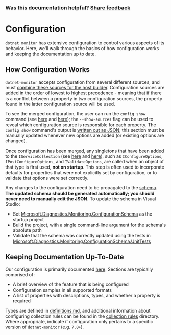 ### Was this documentation helpful? [Share feedback](https://www.research.net/r/DGDQWXH?src=documentation%2FlearningPath%2Fconfiguration)

# Configuration

`dotnet monitor` has extensive configuration to control various aspects of its behavior. Here, we'll walk through the basics of how configuration works and keeping the documentation up to date.

## How Configuration Works

`dotnet-monitor` accepts configuration from several different sources, and must [combine these sources for the host builder](https://github.com/dotnet/dotnet-monitor/blob/3e16ca954219f7f7ed9ff0cd8256b8a1e2df866a/src/Tools/dotnet-monitor/HostBuilder/HostBuilderHelper.cs#L47). Configuration sources are added in the order of lowest to highest precedence - meaning that if there is a conflict between a property in two configuration sources, the property found in the latter configuration source will be used.

To see the merged configuration, the user can run the `config show` command (see [here](https://github.com/dotnet/dotnet-monitor/blob/3e16ca954219f7f7ed9ff0cd8256b8a1e2df866a/src/Tools/dotnet-monitor/Program.cs#L68) and [here](https://github.com/dotnet/dotnet-monitor/blob/3e16ca954219f7f7ed9ff0cd8256b8a1e2df866a/src/Tools/dotnet-monitor/Commands/ConfigShowCommandHandler.cs)); the `--show-sources` flag can be used to reveal which configuration source is responsible for each property. The `config show` command's output is [written out as JSON](https://github.com/dotnet/dotnet-monitor/blob/3e16ca954219f7f7ed9ff0cd8256b8a1e2df866a/src/Tools/dotnet-monitor/ConfigurationJsonWriter.cs); this section must be manually updated whenever new options are added (or existing options are changed).

Once configuration has been merged, any singletons that have been added to the `IServiceCollection` (see [here](https://github.com/dotnet/dotnet-monitor/blob/3e16ca954219f7f7ed9ff0cd8256b8a1e2df866a/src/Tools/dotnet-monitor/ServiceCollectionExtensions.cs) and [here](https://github.com/dotnet/dotnet-monitor/blob/3e16ca954219f7f7ed9ff0cd8256b8a1e2df866a/src/Tools/dotnet-monitor/Commands/CollectCommandHandler.cs#L85)), such as `IConfigureOptions`, `IPostConfigureOptions`, and `IValidateOptions`, are called when an object of that type is first used, **not on startup**. This step is often used to incorporate defaults for properties that were not explicitly set by configuration, or to validate that options were set correctly. 

Any changes to the configuration need to be propagated to the [schema](https://github.com/dotnet/dotnet-monitor/blob/3e16ca954219f7f7ed9ff0cd8256b8a1e2df866a/documentation/schema.json). **The updated schema should be generated automatically; you should never need to manually edit the JSON.** To update the schema in Visual Studio:
* Set [Microsoft.Diagnostics.Monitoring.ConfigurationSchema](https://github.com/dotnet/dotnet-monitor/tree/3e16ca954219f7f7ed9ff0cd8256b8a1e2df866a/src/Tests/Microsoft.Diagnostics.Monitoring.ConfigurationSchema) as the startup project
* Build the project, with a single command-line argument for the schema's absolute path
* Validate that the schema was correctly updated using the tests in [Microsoft.Diagnostics.Monitoring.ConfigurationSchema.UnitTests](https://github.com/dotnet/dotnet-monitor/tree/3e16ca954219f7f7ed9ff0cd8256b8a1e2df866a/src/Tests/Microsoft.Diagnostics.Monitoring.ConfigurationSchema.UnitTests)

## Keeping Documentation Up-To-Date

Our configuration is primarily documented [here](https://github.com/dotnet/dotnet-monitor/tree/3e16ca954219f7f7ed9ff0cd8256b8a1e2df866a/documentation/configuration). Sections are typically comprised of:
* A brief overview of the feature that is being configured
* Configuration samples in all supported formats
* A list of properties with descriptions, types, and whether a property is required

Types are defined in [definitions.md](https://github.com/dotnet/dotnet-monitor/blob/3e16ca954219f7f7ed9ff0cd8256b8a1e2df866a/documentation/api/definitions.md), and additional information about configuring collection rules can be found in the [collection rules](https://github.com/dotnet/dotnet-monitor/blob/3e16ca954219f7f7ed9ff0cd8256b8a1e2df866a/documentation/collectionrules) directory. Where appropriate, indicate if configuration only pertains to a specific version of `dotnet-monitor` (e.g. `7.0+`).
